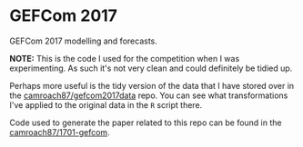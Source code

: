 # GEFCom 2017

GEFCom 2017 modelling and forecasts.

__NOTE:__ This is the code I used for the competition when I was experimenting. As such it's not very clean and could definitely be tidied up.

Perhaps more useful is the tidy version of the data that I have stored over in the [camroach87/gefcom2017data](https://github.com/camroach87/gefcom2017data) repo. You can see what transformations I've applied to the original data in the `R` script there.

Code used to generate the paper related to this repo can be found in the [camroach87/1701-gefcom](https://github.com/camroach87/1701-gefcom).
